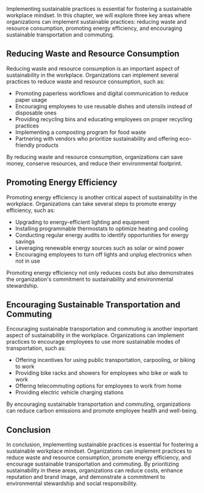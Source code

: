 
Implementing sustainable practices is essential for fostering a sustainable workplace mindset. In this chapter, we will explore three key areas where organizations can implement sustainable practices: reducing waste and resource consumption, promoting energy efficiency, and encouraging sustainable transportation and commuting.

Reducing Waste and Resource Consumption
---------------------------------------

Reducing waste and resource consumption is an important aspect of sustainability in the workplace. Organizations can implement several practices to reduce waste and resource consumption, such as:

* Promoting paperless workflows and digital communication to reduce paper usage
* Encouraging employees to use reusable dishes and utensils instead of disposable ones
* Providing recycling bins and educating employees on proper recycling practices
* Implementing a composting program for food waste
* Partnering with vendors who prioritize sustainability and offering eco-friendly products

By reducing waste and resource consumption, organizations can save money, conserve resources, and reduce their environmental footprint.

Promoting Energy Efficiency
---------------------------

Promoting energy efficiency is another critical aspect of sustainability in the workplace. Organizations can take several steps to promote energy efficiency, such as:

* Upgrading to energy-efficient lighting and equipment
* Installing programmable thermostats to optimize heating and cooling
* Conducting regular energy audits to identify opportunities for energy savings
* Leveraging renewable energy sources such as solar or wind power
* Encouraging employees to turn off lights and unplug electronics when not in use

Promoting energy efficiency not only reduces costs but also demonstrates the organization's commitment to sustainability and environmental stewardship.

Encouraging Sustainable Transportation and Commuting
----------------------------------------------------

Encouraging sustainable transportation and commuting is another important aspect of sustainability in the workplace. Organizations can implement practices to encourage employees to use more sustainable modes of transportation, such as:

* Offering incentives for using public transportation, carpooling, or biking to work
* Providing bike racks and showers for employees who bike or walk to work
* Offering telecommuting options for employees to work from home
* Providing electric vehicle charging stations

By encouraging sustainable transportation and commuting, organizations can reduce carbon emissions and promote employee health and well-being.

Conclusion
----------

In conclusion, implementing sustainable practices is essential for fostering a sustainable workplace mindset. Organizations can implement practices to reduce waste and resource consumption, promote energy efficiency, and encourage sustainable transportation and commuting. By prioritizing sustainability in these areas, organizations can reduce costs, enhance reputation and brand image, and demonstrate a commitment to environmental stewardship and social responsibility.
